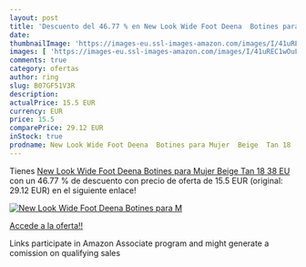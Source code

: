 ```yaml
---
layout: post
title: 'Descuento del 46.77 % en New Look Wide Foot Deena  Botines para M'
date: 
thumbnailImage: 'https://images-eu.ssl-images-amazon.com/images/I/41uREC1wOuL._SL200_.jpg'
images: [ 'https://images-eu.ssl-images-amazon.com/images/I/41uREC1wOuL._SL200_.jpg' ]
comments: true
category: ofertas
author: ring
slug: B07GF51V3R
description:
actualPrice: 15.5 EUR
currency: EUR
price: 15.5
comparePrice: 29.12 EUR
inStock: true
prodname: New Look Wide Foot Deena  Botines para Mujer  Beige  Tan 18   38 EU
---
```


Tienes [New Look Wide Foot Deena  Botines para Mujer  Beige  Tan 18   38 EU](https://www.amazon.es/dp/B07GF51V3R/?tag=tolees-21) con un 46.77 % de descuento con precio de oferta de 15.5 EUR (original: 29.12 EUR) en el siguiente enlace!

[![New Look Wide Foot Deena  Botines para M](https://images-eu.ssl-images-amazon.com/images/I/41uREC1wOuL._SL200_.jpg)](https://www.amazon.es/dp/B07GF51V3R/?tag=tolees-21)

[Accede a la oferta!!](https://www.amazon.es/dp/B07GF51V3R/?tag=tolees-21)

Links participate in Amazon Associate program and might generate a comission on qualifying sales


